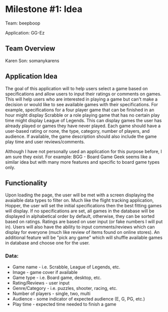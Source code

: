 # Milestone #1: Idea
Team: beepboop

Application: GG-Ez

## Team Overview 
Karen Son: somanykarens

## Application Idea 
The goal of this application will to help users select a game based on specifications and allow users to input their ratings or comments on games. This will help users who are interested in playing a game but can't make a decision or would like to see available games with their specifications. For example, specifications for a four player game that can be finished in an hour might display Scrabble or a role playing game that has no certain play time might display League of Legends. This can display games the user has already played or games they have never played. Each game should have a user-based rating or none, the type, category, number of players, and audience. If available, the game description should also include the game play time and user reviews/comments.

Although I have not personally used an application for this purpose before, I am sure they exist. For example: BGG - Board Game Geek seems like a similar idea but with many more features and specific to board game types only.

## Functionality 
Upon loading the page, the user will be met with a screen displaying the avaialble data types to filter on. Much like the flight tracking application, Hopper, the user will set the initial specifications then the best fitting games will display. If no specifications are set, all games in the database will be displayed in alphabetical order by default, otherwise, they can be sorted based on ratings. Ratings are based on user input (or fake numbers I will put in). Users will also have the ability to input comments/reviews which can display for everyone (much like review of items found on online stores). An additional feature will be "pick any game" which will shuffle available games in database and choose one for the user.

### Data:
- Game name - i.e. Scrabble, League of Legends, etc.
- Image - game cover if available
- Game type - i.e. Board game, desktop, etc.
- Rating/Reviews - user input
- Genre/Category - i.e. puzzles, shooter, racing, etc.
- Number of players - single, two, multi
- Audience - some indicator of expected audience (E, G, PG, etc.)
- Play time - expected time needed to finish a game
